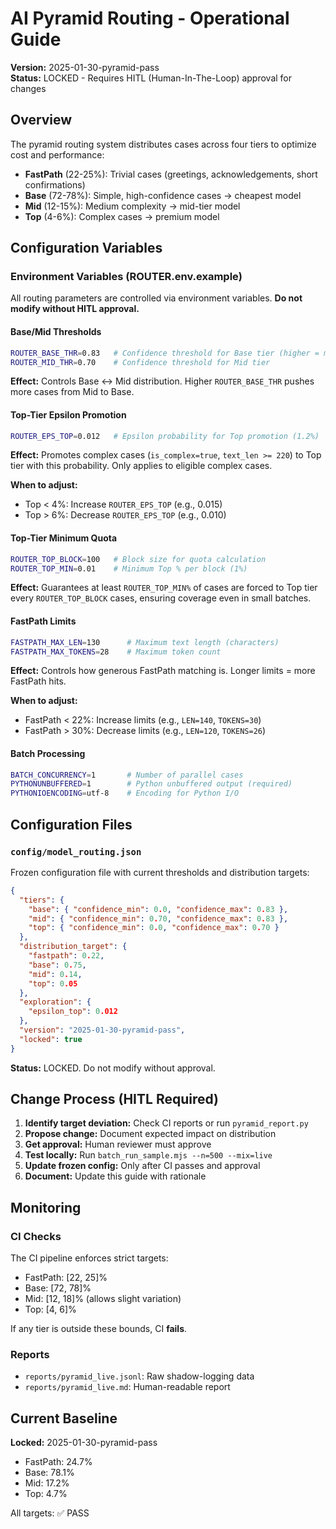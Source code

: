 # AI Pyramid Routing - Operational Guide

**Version:** 2025-01-30-pyramid-pass  
**Status:** LOCKED - Requires HITL (Human-In-The-Loop) approval for changes

## Overview

The pyramid routing system distributes cases across four tiers to optimize cost and performance:

- **FastPath** (22-25%): Trivial cases (greetings, acknowledgements, short confirmations)
- **Base** (72-78%): Simple, high-confidence cases → cheapest model
- **Mid** (12-15%): Medium complexity → mid-tier model
- **Top** (4-6%): Complex cases → premium model

## Configuration Variables

### Environment Variables (ROUTER.env.example)

All routing parameters are controlled via environment variables. **Do not modify without HITL approval.**

#### Base/Mid Thresholds

```bash
ROUTER_BASE_THR=0.83   # Confidence threshold for Base tier (higher = more Base)
ROUTER_MID_THR=0.70    # Confidence threshold for Mid tier
```

**Effect:** Controls Base ↔ Mid distribution. Higher `ROUTER_BASE_THR` pushes more cases from Mid to Base.

#### Top-Tier Epsilon Promotion

```bash
ROUTER_EPS_TOP=0.012   # Epsilon probability for Top promotion (1.2%)
```

**Effect:** Promotes complex cases (`is_complex=true`, `text_len >= 220`) to Top tier with this probability. Only applies to eligible complex cases.

**When to adjust:**
- Top < 4%: Increase `ROUTER_EPS_TOP` (e.g., 0.015)
- Top > 6%: Decrease `ROUTER_EPS_TOP` (e.g., 0.010)

#### Top-Tier Minimum Quota

```bash
ROUTER_TOP_BLOCK=100   # Block size for quota calculation
ROUTER_TOP_MIN=0.01    # Minimum Top % per block (1%)
```

**Effect:** Guarantees at least `ROUTER_TOP_MIN%` of cases are forced to Top tier every `ROUTER_TOP_BLOCK` cases, ensuring coverage even in small batches.

#### FastPath Limits

```bash
FASTPATH_MAX_LEN=130      # Maximum text length (characters)
FASTPATH_MAX_TOKENS=28    # Maximum token count
```

**Effect:** Controls how generous FastPath matching is. Longer limits = more FastPath hits.

**When to adjust:**
- FastPath < 22%: Increase limits (e.g., `LEN=140`, `TOKENS=30`)
- FastPath > 30%: Decrease limits (e.g., `LEN=120`, `TOKENS=26`)

#### Batch Processing

```bash
BATCH_CONCURRENCY=1       # Number of parallel cases
PYTHONUNBUFFERED=1        # Python unbuffered output (required)
PYTHONIOENCODING=utf-8    # Encoding for Python I/O
```

## Configuration Files

### `config/model_routing.json`

Frozen configuration file with current thresholds and distribution targets:

```json
{
  "tiers": {
    "base": { "confidence_min": 0.0, "confidence_max": 0.83 },
    "mid": { "confidence_min": 0.70, "confidence_max": 0.83 },
    "top": { "confidence_min": 0.0, "confidence_max": 0.70 }
  },
  "distribution_target": {
    "fastpath": 0.22,
    "base": 0.75,
    "mid": 0.14,
    "top": 0.05
  },
  "exploration": {
    "epsilon_top": 0.012
  },
  "version": "2025-01-30-pyramid-pass",
  "locked": true
}
```

**Status:** LOCKED. Do not modify without approval.

## Change Process (HITL Required)

1. **Identify target deviation:** Check CI reports or run `pyramid_report.py`
2. **Propose change:** Document expected impact on distribution
3. **Get approval:** Human reviewer must approve
4. **Test locally:** Run `batch_run_sample.mjs --n=500 --mix=live`
5. **Update frozen config:** Only after CI passes and approval
6. **Document:** Update this guide with rationale

## Monitoring

### CI Checks

The CI pipeline enforces strict targets:

- FastPath: [22, 25]%
- Base: [72, 78]%
- Mid: [12, 18]% (allows slight variation)
- Top: [4, 6]%

If any tier is outside these bounds, CI **fails**.

### Reports

- `reports/pyramid_live.jsonl`: Raw shadow-logging data
- `reports/pyramid_live.md`: Human-readable report

## Current Baseline

**Locked:** 2025-01-30-pyramid-pass

- FastPath: 24.7%
- Base: 78.1%
- Mid: 17.2%
- Top: 4.7%

All targets: ✅ PASS

